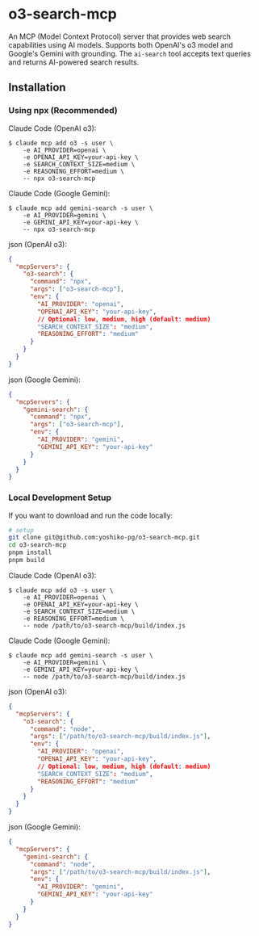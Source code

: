 # o3-search-mcp

An MCP (Model Context Protocol) server that provides web search capabilities using AI models. Supports both OpenAI's o3 model and Google's Gemini with grounding. The `ai-search` tool accepts text queries and returns AI-powered search results.

## Installation

### Using npx (Recommended)

Claude Code (OpenAI o3):

```
$ claude mcp add o3 -s user \
	-e AI_PROVIDER=openai \
	-e OPENAI_API_KEY=your-api-key \
	-e SEARCH_CONTEXT_SIZE=medium \
	-e REASONING_EFFORT=medium \
	-- npx o3-search-mcp
```

Claude Code (Google Gemini):

```
$ claude mcp add gemini-search -s user \
	-e AI_PROVIDER=gemini \
	-e GEMINI_API_KEY=your-api-key \
	-- npx o3-search-mcp
```

json (OpenAI o3):

```json
{
  "mcpServers": {
    "o3-search": {
      "command": "npx",
      "args": ["o3-search-mcp"],
      "env": {
        "AI_PROVIDER": "openai",
        "OPENAI_API_KEY": "your-api-key",
        // Optional: low, medium, high (default: medium)
        "SEARCH_CONTEXT_SIZE": "medium",
        "REASONING_EFFORT": "medium"
      }
    }
  }
}
```

json (Google Gemini):

```json
{
  "mcpServers": {
    "gemini-search": {
      "command": "npx",
      "args": ["o3-search-mcp"],
      "env": {
        "AI_PROVIDER": "gemini",
        "GEMINI_API_KEY": "your-api-key"
      }
    }
  }
}
```

### Local Development Setup

If you want to download and run the code locally:

   ```bash
   # setup
   git clone git@github.com:yoshiko-pg/o3-search-mcp.git
   cd o3-search-mcp
   pnpm install
   pnpm build
   ```

Claude Code (OpenAI o3):

```
$ claude mcp add o3 -s user \
	-e AI_PROVIDER=openai \
	-e OPENAI_API_KEY=your-api-key \
	-e SEARCH_CONTEXT_SIZE=medium \
	-e REASONING_EFFORT=medium \
	-- node /path/to/o3-search-mcp/build/index.js
```

Claude Code (Google Gemini):

```
$ claude mcp add gemini-search -s user \
	-e AI_PROVIDER=gemini \
	-e GEMINI_API_KEY=your-api-key \
	-- node /path/to/o3-search-mcp/build/index.js
```

json (OpenAI o3):

```json
{
  "mcpServers": {
    "o3-search": {
      "command": "node",
      "args": ["/path/to/o3-search-mcp/build/index.js"],
      "env": {
        "AI_PROVIDER": "openai",
        "OPENAI_API_KEY": "your-api-key",
        // Optional: low, medium, high (default: medium)
        "SEARCH_CONTEXT_SIZE": "medium",
        "REASONING_EFFORT": "medium"
      }
    }
  }
}
```

json (Google Gemini):

```json
{
  "mcpServers": {
    "gemini-search": {
      "command": "node",
      "args": ["/path/to/o3-search-mcp/build/index.js"],
      "env": {
        "AI_PROVIDER": "gemini",
        "GEMINI_API_KEY": "your-api-key"
      }
    }
  }
}
```